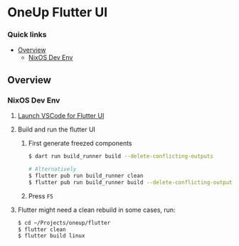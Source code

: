 # OneUp Flutter UI

### Quick links
* [Overview](#overview)
  * [NixOS Dev Env](#nixos-dev-env)
 
## Overview

### NixOS Dev Env
1. [Launch VSCode for Flutter UI](../README.md#vscode-for-flutter-ui)

2. Build and run the flutter UI
   1. First generate freezed components
      ```bash
      $ dart run build_runner build --delete-conflicting-outputs

      # Alternatively 
      $ flutter pub run build_runner clean
      $ flutter pub run build_runner build --delete-conflicting-outputs
      ```
   2. Press `F5`

3. Flutter might need a clean rebuild in some cases, run:
   ```bash
   $ cd ~/Projects/oneup/flutter
   $ flutter clean
   $ flutter build linux
   ```
